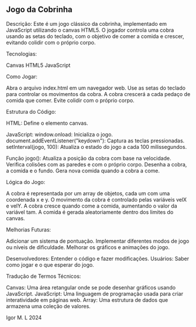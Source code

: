 ## Jogo da Cobrinha

Descrição:
Este é um jogo clássico da cobrinha, implementado em JavaScript utilizando o canvas HTML5. O jogador controla uma cobra usando as setas do teclado, com o objetivo de comer a comida e crescer, evitando colidir com o próprio corpo.

Tecnologias:

Canvas HTML5
JavaScript

Como Jogar:

Abra o arquivo index.html em um navegador web.
Use as setas do teclado para controlar os movimentos da cobra.
A cobra crescerá a cada pedaço de comida que comer.
Evite colidir com o próprio corpo.

Estrutura do Código:

HTML: Define o elemento canvas.

JavaScript:
window.onload: Inicializa o jogo.
document.addEventListener("keydown"): Captura as teclas pressionadas.
setInterval(jogo, 100): Atualiza o estado do jogo a cada 100 milissegundos.

Função jogo():
Atualiza a posição da cobra com base na velocidade.
Verifica colisões com as paredes e com o próprio corpo.
Desenha a cobra, a comida e o fundo.
Gera nova comida quando a cobra a come.

Lógica do Jogo:

A cobra é representada por um array de objetos, cada um com uma coordenada x e y.
O movimento da cobra é controlado pelas variáveis velX e velY.
A cobra cresce quando come a comida, aumentando o valor da variável tam.
A comida é gerada aleatoriamente dentro dos limites do canvas.

Melhorias Futuras:

Adicionar um sistema de pontuação.
Implementar diferentes modos de jogo ou níveis de dificuldade.
Melhorar os gráficos e animações do jogo.


Desenvolvedores: Entender o código e fazer modificações.
Usuários: Saber como jogar e o que esperar do jogo.

Tradução de Termos Técnicos:

Canvas: Uma área retangular onde se pode desenhar gráficos usando JavaScript.
JavaScript: Uma linguagem de programação usada para criar interatividade em páginas web.
Array: Uma estrutura de dados que armazena uma coleção de valores.


Igor M. L  2024

